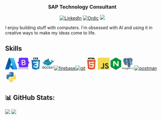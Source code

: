 <div align="center">
   <h3 align="center">SAP Technology Consultant</h3>
</div>

<div align="center">
  
  [![LinkedIn](https://img.shields.io/badge/-LinkedIn-blue?style=flat-square&logo=Linkedin&logoColor=white)](https://www.linkedin.com/in/tiagofmadeira/)
  [![Ordic](https://img.shields.io/badge/-Orcid-green?style=flat-square&logo=Orcid&logoColor=white)](https://orcid.org/0009-0008-3194-3251)
  ![](https://komarev.com/ghpvc/?username=iamtiagomadeira&color=blueviolet)
  
</div>

I enjoy building stuff with computers. I'm obsessed with AI and using it in creative ways to make my ideas come to life.

## Skills
<p align="left"><a href="https://azure.microsoft.com/" target="_blank" rel="noreferrer"><img src="https://github.com/devicons/devicon/blob/master/icons/azure/azure-original.svg" alt="azure" width="40" height="40"/></a><a href="https://getbootstrap.com" target="_blank" rel="noreferrer"><img src="https://raw.githubusercontent.com/devicons/devicon/master/icons/bootstrap/bootstrap-plain-wordmark.svg" alt="bootstrap" width="40" height="40"/></a><a href="https://www.w3schools.com/css/" target="_blank" rel="noreferrer"><img src="https://raw.githubusercontent.com/devicons/devicon/master/icons/css3/css3-original-wordmark.svg" alt="css3" width="40" height="40"/></a><a href="https://www.docker.com/" target="_blank" rel="noreferrer"><img src="https://raw.githubusercontent.com/devicons/devicon/master/icons/docker/docker-original-wordmark.svg" alt="docker" width="40" height="40"/></a><a href="https://firebase.google.com/" target="_blank" rel="noreferrer"><img src="https://www.vectorlogo.zone/logos/firebase/firebase-icon.svg" alt="firebase" width="40" height="40"/></a><a href="https://git-scm.com/" target="_blank" rel="noreferrer"><img src="https://www.vectorlogo.zone/logos/git-scm/git-scm-icon.svg" alt="git" width="40" height="40"/></a><a href="https://www.w3.org/html/" target="_blank" rel="noreferrer"><img src="https://raw.githubusercontent.com/devicons/devicon/master/icons/html5/html5-original-wordmark.svg" alt="html5" width="40" height="40"/></a><a href="https://developer.mozilla.org/en-US/docs/Web/JavaScript" target="_blank" rel="noreferrer"><img src="https://raw.githubusercontent.com/devicons/devicon/master/icons/javascript/javascript-original.svg" alt="javascript" width="40" height="40"/></a><a href="https://www.nginx.com" target="_blank" rel="noreferrer"><img src="https://raw.githubusercontent.com/devicons/devicon/master/icons/nginx/nginx-original.svg" alt="nginx" width="40" height="40"/></a><a href="https://www.postgresql.org" target="_blank" rel="noreferrer"><img src="https://raw.githubusercontent.com/devicons/devicon/master/icons/postgresql/postgresql-original-wordmark.svg" alt="postgresql" width="40" height="40"/></a><a href="https://postman.com" target="_blank" rel="noreferrer"><img src="https://www.vectorlogo.zone/logos/getpostman/getpostman-icon.svg" alt="postman" width="40" height="40"/></a><a href="https://www.python.org" target="_blank" rel="noreferrer"><img src="https://raw.githubusercontent.com/devicons/devicon/master/icons/python/python-original.svg" alt="python" width="40" height="40"/></a>

</p>

## 📊 GitHub Stats:
![](https://github-readme-stats.vercel.app/api/top-langs/?username=iamtiagomadeira&theme=nightowl&hide_border=false&include_all_commits=false&count_private=false&layout=compact)
![](https://github-readme-stats.vercel.app/api?username=iamtiagomadeira&theme=nightowl&hide_border=false&include_all_commits=false&count_private=false)<br/>
